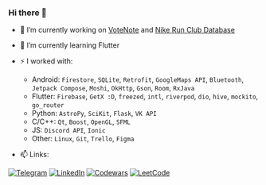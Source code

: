 ### Hi there 👋

- 🔭 I’m currently working on [VoteNote](https://github.com/OwlCodR/vote-note) and [Nike Run Club Database](https://github.com/OwlCodR/nrc_database)
- 🌱 I’m currently learning Flutter
- ⚡ I worked with:
  - Android: `Firestore`, `SQLite`, `Retrofit`, `GoogleMaps API`, `Bluetooth`, `Jetpack Compose`, `Moshi`, `OkHttp`, `Gson`, `Room`, `RxJava`
  - Flutter: `Firebase`, `GetX :D`, `freezed`, `intl`, `riverpod`, `dio`, `hive`, `mockito`, `go_router`
  - Python: `AstroPy`, `SciKit`, `Flask`, `VK API`
  - C/C++: `Qt`, `Boost`, `OpenGL`, `SFML`
  - JS: `Discord API`, `Ionic`
  - Other: `Linux`, `Git`, `Trello`, `Figma`
  
- 📫 Links:

[![Telegram](https://img.shields.io/badge/Telegram-2CA5E0?style=for-the-badge&logo=telegram&logoColor=white)](https://t.me/OwlCodR)
[![LinkedIn](https://img.shields.io/badge/linkedin-%230077B5.svg?style=for-the-badge&logo=linkedin&logoColor=white)](https://linkedin.com/in/max-levkin/)
[![Codewars](https://img.shields.io/badge/Codewars-B1361E?style=for-the-badge&logo=codewars&logoColor=white)](https://www.codewars.com/users/OwlCodR)
[![LeetCode](https://img.shields.io/badge/LeetCode-039660?style=for-the-badge&logo=leetcode&logoColor=white)](https://leetcode.com/owl_codr/)
